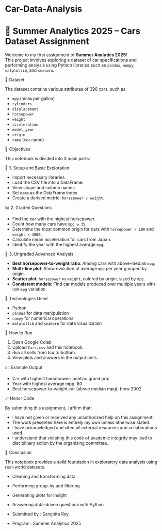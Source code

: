 # Car-Data-Analysis
# 🚗 Summer Analytics 2025 – Cars Dataset Assignment

Welcome to my first assignment of **Summer Analytics 2025**!  
This project involves exploring a dataset of car specifications and performing analysis using Python libraries such as `pandas`, `numpy`, `matplotlib`, and `seaborn`.

📁 Dataset

The dataset contains various attributes of 398 cars, such as:

- `mpg` (miles per gallon)
- `cylinders`
- `displacement`
- `horsepower`
- `weight`
- `acceleration`
- `model_year`
- `origin`
- `name` (car name)

📌 Objectives

This notebook is divided into 3 main parts:

🧰 1. Setup and Basic Exploration
- Import necessary libraries.
- Load the CSV file into a DataFrame.
- View shape and column names.
- Set `name` as the DataFrame index.
- Create a derived metric: `horsepower / weight`.

📊 2. Graded Questions
- Find the car with the highest horsepower.
- Count how many cars have `mpg ≥ 35`.
- Determine the most common origin for cars with `horsepower > 100` and `weight < 3000`.
- Calculate mean acceleration for cars from Japan.
- Identify the year with the highest average `mpg`.

🔬 3. Ungraded Advanced Analysis
- **Best horsepower-to-weight ratio**: Among cars with above-median `mpg`.
- **Multi-line plot**: Show evolution of average `mpg` per year grouped by origin.
- **Scatter plot**: `horsepower` vs `weight`, colored by origin, sized by `mpg`.
- **Consistent models**: Find car models produced over multiple years with low `mpg` variation.

🧪 Technologies Used

- Python 
- `pandas` for data manipulation
- `numpy` for numerical operations
- `matplotlib` and `seaborn` for data visualization

🚀 How to Run

1. Open Google Colab
2. Upload `Cars.csv` and this notebook.
3. Run all cells from top to bottom.
4. View plots and answers in the output cells.

📈 Example Output

- Car with highest horsepower: pontiac grand prix
- Year with highest average mpg: 80
- Best horsepower-to-weight car (above median mpg): bmw 2002

✅ Honor Code

By submitting this assignment, I affirm that:

- I have not given or received any unauthorized help on this assignment.
- The work presented here is entirely my own unless otherwise stated.
- I have acknowledged and cited all external resources and collaborations used.
- I understand that violating this code of academic integrity may lead to disciplinary action by the organizing committee.

🏁 Conclusion

This notebook provides a solid foundation in exploratory data analysis using real-world datasets.

- Cleaning and transforming data
- Performing group-by and filtering
- Generating plots for insight
- Answering data-driven questions with Python

- Submitted by : Sanghita Roy
- Program : Summer Analytics 2025
